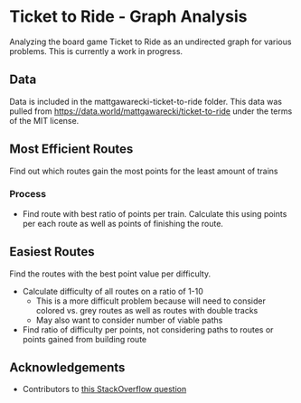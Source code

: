 # Ticket to Ride - Graph Analysis

Analyzing the board game Ticket to Ride as an undirected graph for various problems. This 
is currently a work in progress.

## Data

Data is included in the mattgawarecki-ticket-to-ride folder. This data was pulled 
from https://data.world/mattgawarecki/ticket-to-ride under the terms of the MIT 
license.

## Most Efficient Routes

Find out which routes gain the most points for the least amount of trains

### Process

* Find route with best ratio of points per train. Calculate this using points 
per each route as well as points of finishing the route.

## Easiest Routes

Find the routes with the best point value per difficulty.

* Calculate difficulty of all routes on a ratio of 1-10
  * This is a more difficult problem because will need to consider colored vs. 
    grey routes as well as routes with double tracks
  * May also want to consider number of viable paths
* Find ratio of difficulty per points, not considering paths to routes or 
points gained from building route

## Acknowledgements

* Contributors to [this StackOverflow question](https://stackoverflow.com/questions/72289549/parsing-a-nested-json-in-rust-with-serde-json)

